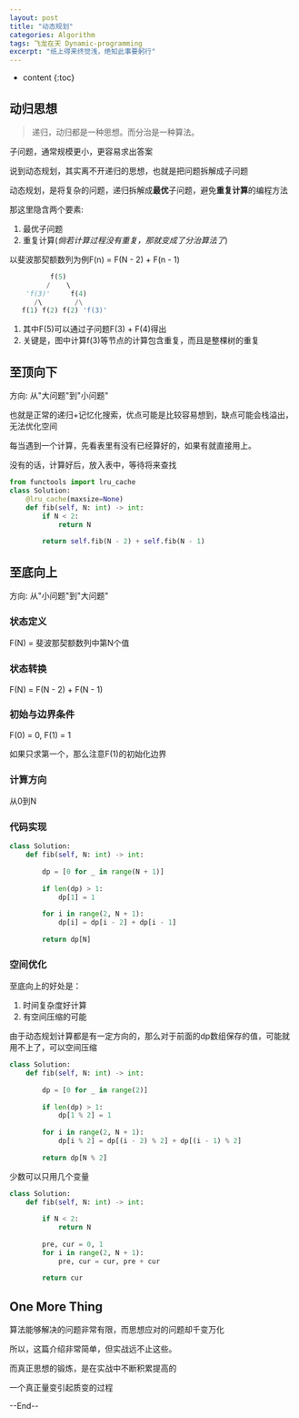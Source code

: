 ```yaml
---
layout: post
title: "动态规划"
categories: Algorithm
tags: 飞龙在天 Dynamic-programming
excerpt: "纸上得来终觉浅，绝知此事要躬行"
---
```


* content
{:toc}

## 动归思想

> 递归，动归都是一种思想。而分治是一种算法。

子问题，通常规模更小，更容易求出答案

说到动态规划，其实离不开递归的思想，也就是把问题拆解成子问题

动态规划，是将复杂的问题，递归拆解成**最优**子问题，避免**重复计算**的编程方法

那这里隐含两个要素:

1. 最优子问题
2. 重复计算(*倘若计算过程没有重复，那就变成了分治算法了*)

以斐波那契额数列为例F(n) = F(N - 2) + F(n - 1)

```python
          f(5)
         /    \  
    'f(3)'     f(4)
      /\        /\
   f(1) f(2) f(2) 'f(3)'
```

1. 其中F(5)可以通过子问题F(3) + F(4)得出
2. 关键是，图中计算f(3)等节点的计算包含重复，而且是整棵树的重复

## 至顶向下

方向: 从"大问题"到"小问题"

也就是正常的递归+记忆化搜索，优点可能是比较容易想到，缺点可能会栈溢出，无法优化空间

每当遇到一个计算，先看表里有没有已经算好的，如果有就直接用上。

没有的话，计算好后，放入表中，等待将来查找

```python
from functools import lru_cache
class Solution:
    @lru_cache(maxsize=None)
    def fib(self, N: int) -> int:
        if N < 2:
            return N
        
        return self.fib(N - 2) + self.fib(N - 1) 
```

## 至底向上

方向: 从"小问题"到"大问题"

### 状态定义

F(N) = 斐波那契额数列中第N个值

### 状态转换

F(N) = F(N - 2) + F(N - 1)

### 初始与边界条件

F(0) = 0, F(1) = 1

如果只求第一个，那么注意F(1)的初始化边界

### 计算方向

从0到N

### 代码实现

```python
class Solution:
    def fib(self, N: int) -> int:
        
        dp = [0 for _ in range(N + 1)]
        
        if len(dp) > 1:
            dp[1] = 1
        
        for i in range(2, N + 1):
            dp[i] = dp[i - 2] + dp[i - 1]
            
        return dp[N]
```

### 空间优化

至底向上的好处是：

1. 时间复杂度好计算
2. 有空间压缩的可能

由于动态规划计算都是有一定方向的，那么对于前面的dp数组保存的值，可能就用不上了，可以空间压缩

```python
class Solution:
    def fib(self, N: int) -> int:
        
        dp = [0 for _ in range(2)]
        
        if len(dp) > 1:
            dp[1 % 2] = 1
        
        for i in range(2, N + 1):
            dp[i % 2] = dp[(i - 2) % 2] + dp[(i - 1) % 2]
            
        return dp[N % 2]
```

少数可以只用几个变量

```python
class Solution:
    def fib(self, N: int) -> int:
        
        if N < 2:
            return N
        
        pre, cur = 0, 1 
        for i in range(2, N + 1):
            pre, cur = cur, pre + cur
            
        return cur
```

## One More Thing

算法能够解决的问题非常有限，而思想应对的问题却千变万化

所以，这篇介绍非常简单，但实战远不止这些。

而真正思想的锻炼，是在实战中不断积累提高的

一个真正量变引起质变的过程

--End--
